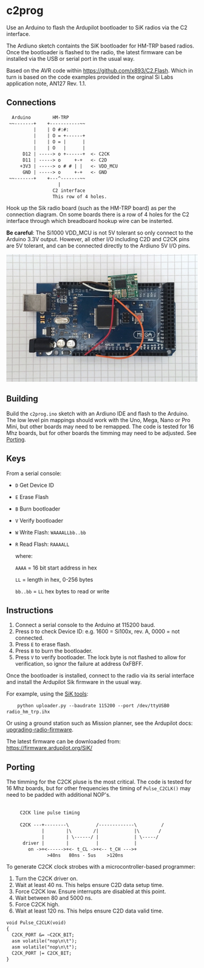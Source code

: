 # c2prog

Use an Arduino to flash the Ardupilot bootloader to SiK radios via the C2 interface.

The Ardiuno sketch containts the SiK bootloader for HM-TRP based radios. Once the bootloader
is flashed to the radio, the latest firmware can be installed via the USB or serial port in
the usual way.

Based on the AVR code within https://github.com/x893/C2.Flash.
Which in turn is based on the code examples provided in
the orginal Si Labs application note, AN127 Rev. 1.1.

## Connections

```
  Arduino        HM-TRP
 ~~-------+    +-----------~~
          |    | O #:#:
          |    | O = +------+
          |    | O = |      |
          |    | O   |      |
      D12 | -----> o +------+  <- C2CK
      D11 | -----> o     +-+   <- C2D
     +3V3 | -----> o # # | |   <- VDD_MCU
      GND | -----> o     +-+   <- GND
 ~~-------+    +---^-------~~
                   |
                 C2 interface
                 This row of 4 holes.
```

Hook up the Sik radio board (such as the HM-TRP board) as per the connection diagram.
On some boards there is a row of 4 holes for the C2 interface through which breadboard hookup 
wire can be insterted.

**Be careful**: The Si1000 VDD_MCU is not 5V tolerant so only connect to the Arduino 3.3V output.
However, all other I/O including C2D and C2CK pins are 5V tolerant, and can be connected directly 
to the Ardiuno 5V I/O pins.

![Ardiuno Hookup](ArduinoMega2560_with_HMTRP.jpg)

## Building

Build the `c2prog.ino` sketch with an Ardiuno IDE and flash to the Arduino.
The low level pin mappings should work with the Uno, Mega, Nano or Pro Mini, but other boards
may need to be remapped.
The code is tested for 16 Mhz boards, but for other boards the timming may need to be adjusted.
See [Porting](#porting).


## Keys

From a serial console:

* `D` Get Device ID
* `E` Erase Flash
* `B` Burn bootloader
* `V` Verify bootloader
* `W` Write Flash: `WAAAALLbb..bb`
* `R` Read Flash: `RAAAALL`
  
    where:
  
   `AAAA` = 16 bit start address in hex
  
    `LL` = length in hex, 0-256 bytes
  
    `bb..bb` = `LL` hex bytes to read or write



## Instructions

1) Connect a serial console to the Arduino at 115200 baud.
1) Press `D` to check Device ID: e.g. 1600 = Si100x, rev. A, 0000 = not connected.
2) Press `E` to erase flash.
3) Press `B` to burn the bootloader.
4) Press `V` to verify bootloader. The lock byte is not flashed to allow for verification, 
   so ignor the failure at address 0xFBFF.

Once the bootloader is installed, connect to the radio via its serial interface 
and install the Ardupilot Sik firmware in the usual way.

For example, using the [SiK tools](https://github.com/ArduPilot/SiK):
```
    python uploader.py --baudrate 115200 --port /dev/ttyUSB0 radio_hm_trp.ihx
```
Or using a ground station such as Mission planner, see the Ardupilot docs:
[upgrading-radio-firmware](https://ardupilot.org/copter/docs/common-3dr-radio-advanced-configuration-and-technical-information.html#upgrading-radio-firmware).

The latest firmware can be downloaded from: https://firmware.ardupilot.org/SiK/

## Porting

The timming for the C2CK pluse is the most critical. The code is tested for 16 Mhz boards,
but for other frequencies the timing of `Pulse_C2CLK()` may need to be padded with additional NOP's.

```

     C2CK line pulse timing

     C2CK ---+--------\          /-------------\         /
             |        |\        /|             |\       /
             |        | \------/ |             | \-----/
      driver |        |          |             |
        on ->+<------>+<- t_CL ->+<-- t_CH --->+
               >40ns   80ns - 5us    >120ns

 ```
To generate C2CK clock strobes with a microcontroller-based programmer:

   1. Turn the C2CK driver on.
   2. Wait at least 40 ns. This helps ensure C2D data setup time.
   3. Force C2CK low. Ensure interrupts are disabled at this point.
   4. Wait between 80 and 5000 ns.
   5. Force C2CK high.
   6. Wait at least 120 ns. This helps ensure C2D data valid time.

```
void Pulse_C2CLK(void)
{
  C2CK_PORT &= ~C2CK_BIT;
  asm volatile("nop\n\t");
  asm volatile("nop\n\t");
  C2CK_PORT |= C2CK_BIT;
}
```

